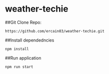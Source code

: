 # weather-techie
##Git Clone Repo: 
```
https://github.com/ercain03/weather-techie.git
```
##Install dependedncies 
```
npm install
```
##Run application
```
npm run start
```
